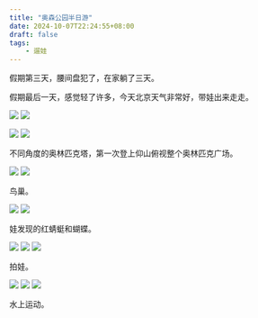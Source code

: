 ```yaml
---
title: "奥森公园半日游"
date: 2024-10-07T22:24:55+08:00
draft: false
tags:
    - 遛娃
---
```


假期第三天，腰间盘犯了，在家躺了三天。

假期最后一天，感觉轻了许多，今天北京天气非常好，带娃出来走走。

![](WechatIMG101.jpg)
![](WechatIMG111.jpg)

![](WechatIMG115.jpg)
![](WechatIMG116.jpg)

不同角度的奥林匹克塔，第一次登上仰山俯视整个奥林匹克广场。

![](WechatIMG103.jpg)
![](WechatIMG105.jpg)

鸟巢。


![](WechatIMG102.jpg)
![](WechatIMG108.jpg)

娃发现的红蜻蜓和蝴蝶。

![](WechatIMG107.jpg)
![](WechatIMG110.jpg)
![](WechatIMG112.jpg)

拍娃。

![](WechatIMG109.jpg)
![](WechatIMG113.jpg)
![](WechatIMG117.jpg)

水上运动。